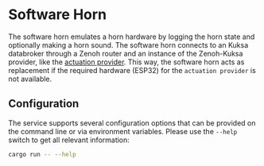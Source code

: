 # Software Horn

The software horn emulates a horn hardware by logging the horn state and optionally making a horn sound. The software horn connects to an Kuksa databroker through a Zenoh router and an instance of the Zenoh-Kuksa provider, like the [actuation provider](../actuator-provider/README.md). This way, the software horn acts as replacement if the required hardware (ESP32) for the `actuation provider` is not available.

## Configuration

The service supports several configuration options that can be provided on the command line or via environment variables.
Please use the `--help` switch to get all relevant information:

```bash
cargo run -- --help
```
